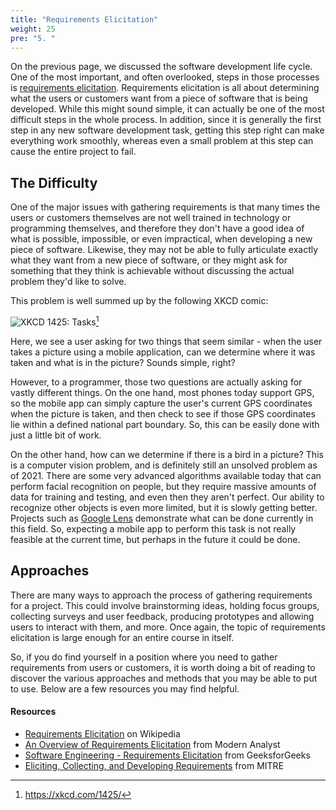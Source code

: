 ```yaml
---
title: "Requirements Elicitation"
weight: 25
pre: "5. "
---
```


On the previous page, we discussed the software development life cycle. One of the most important, and often overlooked, steps in those processes is [requirements elicitation](https://en.wikipedia.org/wiki/Requirements_elicitation). Requirements elicitation is all about determining what the users or customers want from a piece of software that is being developed. While this might sound simple, it can actually be one of the most difficult steps in the whole process. In addition, since it is generally the first step in any new software development task, getting this step right can make everything work smoothly, whereas even a small problem at this step can cause the entire project to fail. 

## The Difficulty

One of the major issues with gathering requirements is that many times the users or customers themselves are not well trained in technology or programming themselves, and therefore they don't have a good idea of what is possible, impossible, or even impractical, when developing a new piece of software. Likewise, they may not be able to fully articulate exactly what they want from a new piece of software, or they might ask for something that they think is achievable without discussing the actual problem they'd like to solve.

This problem is well summed up by the following XKCD comic:

![XKCD 1425: Tasks](/cc410/images/20/tasks.png)[^1]

[^1]: https://xkcd.com/1425/

Here, we see a user asking for two things that seem similar - when the user takes a picture using a mobile application, can we determine where it was taken and what is in the picture? Sounds simple, right? 

However, to a programmer, those two questions are actually asking for vastly different things. On the one hand, most phones today support GPS, so the mobile app can simply capture the user's current GPS coordinates when the picture is taken, and then check to see if those GPS coordinates lie within a defined national part boundary. So, this can be easily done with just a little bit of work.

On the other hand, how can we determine if there is a bird in a picture? This is a computer vision problem, and is definitely still an unsolved problem as of 2021. There are some very advanced algorithms available today that can perform facial recognition on people, but they require massive amounts of data for training and testing, and even then they aren't perfect. Our ability to recognize other objects is even more limited, but it is slowly getting better. Projects such as [Google Lens](https://lens.google.com/) demonstrate what can be done currently in this field. So, expecting a mobile app to perform this task is not really feasible at the current time, but perhaps in the future it could be done.

## Approaches

There are many ways to approach the process of gathering requirements for a project. This could involve brainstorming ideas, holding focus groups, collecting surveys and user feedback, producing prototypes and allowing users to interact with them, and more. Once again, the topic of requirements elicitation is large enough for an entire course in itself.

So, if you do find yourself in a position where you need to gather requirements from users or customers, it is worth doing a bit of reading to discover the various approaches and methods that you may be able to put to use. Below are a few resources you may find helpful.

#### Resources

* [Requirements Elicitation](https://en.wikipedia.org/wiki/Requirements_elicitation) on Wikipedia
* [An Overview of Requirements Elicitation](https://www.modernanalyst.com/Resources/Articles/tabid/115/ID/1427/An-Overview-of-Requirements-Elicitation.aspx) from Modern Analyst
* [Software Engineering - Requirements Elicitation](https://www.geeksforgeeks.org/software-engineering-requirements-elicitation/) from GeeksforGeeks
* [Eliciting, Collecting, and Developing Requirements](https://www.mitre.org/publications/systems-engineering-guide/se-lifecycle-building-blocks/requirements-engineering/eliciting-collecting-and-developing-requirements) from MITRE
